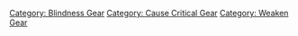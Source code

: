 [Category: Blindness Gear](Category:_Blindness_Gear "wikilink")
[Category: Cause Critical
Gear](Category:_Cause_Critical_Gear "wikilink") [Category: Weaken
Gear](Category:_Weaken_Gear "wikilink")
